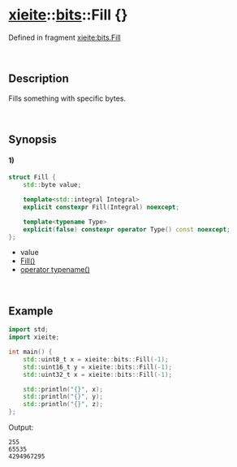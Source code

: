 # [xieite](../../xieite.md)\:\:[bits](../../bits.md)\:\:Fill \{\}
Defined in fragment [xieite:bits.Fill](../../../src/bits/fill.cpp)

&nbsp;

## Description
Fills something with specific bytes.

&nbsp;

## Synopsis
#### 1)
```cpp
struct Fill {
    std::byte value;

    template<std::integral Integral>
    explicit constexpr Fill(Integral) noexcept;

    template<typename Type>
    explicit(false) constexpr operator Type() const noexcept;
};
```
- value
- [Fill\(\)](./structures/fill/1/operators/constructor.md)
- [operator typename\(\)](./structures/fill/1/operators/cast.md)

&nbsp;

## Example
```cpp
import std;
import xieite;

int main() {
    std::uint8_t x = xieite::bits::Fill(-1);
    std::uint16_t y = xieite::bits::Fill(-1);
    std::uint32_t x = xieite::bits::Fill(-1);

    std::println("{}", x);
    std::println("{}", y);
    std::println("{}", z);
};
```
Output:
```
255
65535
4294967295
```
